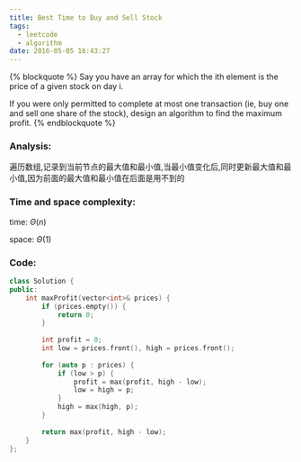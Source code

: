 ```yaml
---
title: Best Time to Buy and Sell Stock
tags:
  - leetcode
  - algorithm
date: 2016-05-05 16:43:27
---
```

{% blockquote %}
Say you have an array for which the ith element is the price of a given stock on day i.

If you were only permitted to complete at most one transaction (ie, buy one and sell one share of the stock), design an algorithm to find the maximum profit.
{% endblockquote %}
<!-- more -->
### Analysis:
遍历数组,记录到当前节点的最大值和最小值,当最小值变化后,同时更新最大值和最小值,因为前面的最大值和最小值在后面是用不到的
### Time and space complexity:
time: $\Theta (n)$

space: $\Theta (1)$
### Code:
```cpp
class Solution {
public:
    int maxProfit(vector<int>& prices) {
        if (prices.empty()) {
            return 0;
        }
        
        int profit = 0;
        int low = prices.front(), high = prices.front();
        
        for (auto p : prices) {
            if (low > p) {
                profit = max(profit, high - low);
                low = high = p;
            }
            high = max(high, p);
        }
        
        return max(profit, high - low);
    }
};
```
